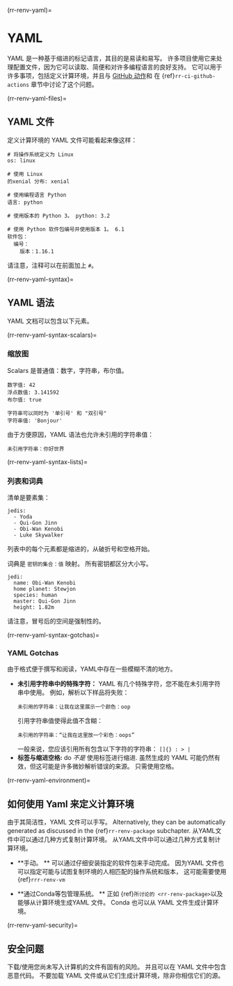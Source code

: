 (rr-renv-yaml)=
# YAML

YAML 是一种基于缩进的标记语言，其目的是易读和易写。 许多项目使用它来处理配置文件，因为它可以读取、简便和对许多编程语言的良好支持。 它可以用于许多事项，包括定义计算环境，并且与 [GitHub 动作](https://travis-ci.org/)和 在 {ref}`rr-ci-github-actions` 章节中讨论了这个问题。

(rr-renv-yaml-files)=
## YAML 文件

定义计算环境的 YAML 文件可能看起来像这样：

```
# 将操作系统定义为 Linux
os: linux

# 使用 Linux
的xenial 分布: xenial

# 使用编程语言 Python
语言: python

# 使用版本的 Python 3。 python: 3.2

# 使用 Python 软件包编号并使用版本 1。 6.1
软件包：
  编号：
    版本：1.16.1
```

请注意，注释可以在前面加上 `#`。

(rr-renv-yaml-syntax)=
## YAML 语法

YAML 文档可以包含以下元素。

(rr-renv-yaml-syntax-scalars)=
### 缩放图

Scalars 是普通值：数字，字符串，布尔值。

```
数字值: 42
浮点数值: 3.141592
布尔值: true

字符串可以同时为 '单引号' 和 "双引号"
字符串值: 'Bonjour'
```

由于方便原因，YAML 语法也允许未引用的字符串值：

```
未引用字符串：你好世界
```
(rr-renv-yaml-syntax-lists)=
### 列表和词典

清单是要素集：

```
jedis:
  - Yoda
  - Qui-Gon Jinn
  - Obi-Wan Kenobi
  - Luke Skywalker
```

列表中的每个元素都是缩进的，从破折号和空格开始。

词典是 `密钥的集合：值` 映射。 所有密钥都区分大小写。

```
jedi:
  name: Obi-Wan Kenobi
  home planet: Stewjon
  species: human
  master: Qui-Gon Jinn
  height: 1.82m
```

请注意，冒号后的空间是强制性的。

(rr-renv-yaml-syntax-gotchas)=
### YAML Gotchas

由于格式便于撰写和阅读，YAML中存在一些模糊不清的地方。

- **未引用字符串中的特殊字符：** YAML 有几个特殊字符，您不能在未引用字符串中使用。 例如，解析以下样品将失败：
  ```
  未引用的字符串：让我在这里展示一个颜色：oop
  ```
  引用字符串值使得此值不含糊：
  ```
  未引用的字符串：“让我在这里放一个彩色：oops”
  ```
  一般来说，您应该引用所有包含以下字符的字符串： `[]{} : > |`
- **标签与缩进空格:** do _不是_ 使用标签进行缩进. 虽然生成的 YAML 可能仍然有效，但这可能是许多微妙解析错误的来源。 只需使用空格。

(rr-renv-yaml-environment)=
## 如何使用 Yaml 来定义计算环境

由于其简洁性，YAML 文件可以手写。 Alternatively, they can be automatically generated as discussed in the {ref}`rr-renv-package` subchapter. 从YAML文件中可以通过几种方式复制计算环境。 从YAML文件中可以通过几种方式复制计算环境。

- **手动。 ** 可以通过仔细安装指定的软件包来手动完成。 因为YAML 文件也可以指定可能与试图复制环境的人相匹配的操作系统和版本， 这可能需要使用 {ref}`rrr-renv-vm`

- **通过Conda等包管理系统。 ** 正如 {ref}`所讨论的 <rr-renv-package>`以及能够从计算环境生成YAML 文件。 Conda 也可以从 YAML 文件生成计算环境。

(rr-renv-yaml-security)=
## 安全问题

下载/使用您尚未写入计算机的文件有固有的风险。 并且可以在 YAML 文件中包含恶意代码。 不要加载 YAML 文件或从它们生成计算环境，除非你相信它们的源。
